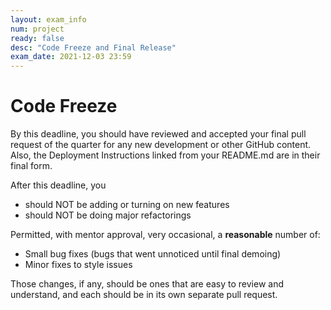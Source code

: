 ```yaml
---
layout: exam_info
num: project
ready: false
desc: "Code Freeze and Final Release"
exam_date: 2021-12-03 23:59
---
```



# Code Freeze 

By this deadline, you should have reviewed and accepted your final pull request of the quarter for any new development or other GitHub content.
Also, the Deployment Instructions linked from your README.md are in their final form.  

After this deadline, you
* should NOT be adding or turning on new features
* should NOT be doing major refactorings

Permitted, with mentor approval, very occasional, a **reasonable** number of:
* Small bug fixes (bugs that went unnoticed until final demoing)
* Minor fixes to style issues

Those changes, if any, should be ones that are easy to review and understand, and each should be in its own separate pull request.



